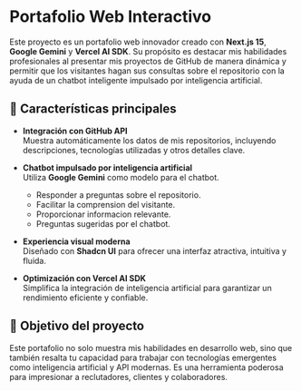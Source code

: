 # Portafolio Web Interactivo

Este proyecto es un portafolio web innovador creado con **Next.js 15**, **Google Gemini** y **Vercel AI SDK**. Su propósito es destacar mis habilidades profesionales al presentar mis proyectos de GitHub de manera dinámica y permitir que los visitantes hagan sus consultas sobre el repositorio con la ayuda de un chatbot inteligente impulsado por inteligencia artificial.

## 🚀 Características principales

- **Integración con GitHub API**  
  Muestra automáticamente los datos de mis repositorios, incluyendo descripciones, tecnologías utilizadas y otros detalles clave.

- **Chatbot impulsado por inteligencia artificial**  
  Utiliza **Google Gemini** como modelo para el chatbot.

  - Responder a preguntas sobre el repositorio.
  - Facilitar la comprension del visitante.
  - Proporcionar informacion relevante.
  - Preguntas sugeridas por el chatbot.

- **Experiencia visual moderna**  
  Diseñado con **Shadcn UI** para ofrecer una interfaz atractiva, intuitiva y fluida.

- **Optimización con Vercel AI SDK**  
  Simplifica la integración de inteligencia artificial para garantizar un rendimiento eficiente y confiable.

## 🌟 Objetivo del proyecto

Este portafolio no solo muestra mis habilidades en desarrollo web, sino que también resalta tu capacidad para trabajar con tecnologías emergentes como inteligencia artificial y API modernas. Es una herramienta poderosa para impresionar a reclutadores, clientes y colaboradores.
